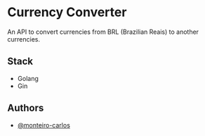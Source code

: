 
# Currency Converter

An API to convert currencies from BRL (Brazilian Reais) to another currencies.


## Stack

* Golang
* Gin


## Authors

- [@monteiro-carlos](https://github.com/monteiro-carlos/)

